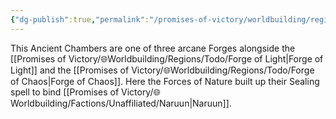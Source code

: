 ```yaml
---
{"dg-publish":true,"permalink":"/promises-of-victory/worldbuilding/regions/todo/forge-of-life/","title":"Gantt","noteIcon":"Locality","created":"2023-03-25T23:56:40.233+01:00","updated":"2023-03-29T21:39:12.051+02:00"}
---
```



This Ancient Chambers are one of three arcane Forges alongside the [[Promises of Victory/🌐Worldbuilding/Regions/Todo/Forge of Light\|Forge of Light]] and the  [[Promises of Victory/🌐Worldbuilding/Regions/Todo/Forge of Chaos\|Forge of Chaos]]. Here the Forces of Nature built up their Sealing spell to bind [[Promises of Victory/🌐Worldbuilding/Factions/Unaffiliated/Naruun\|Naruun]].
